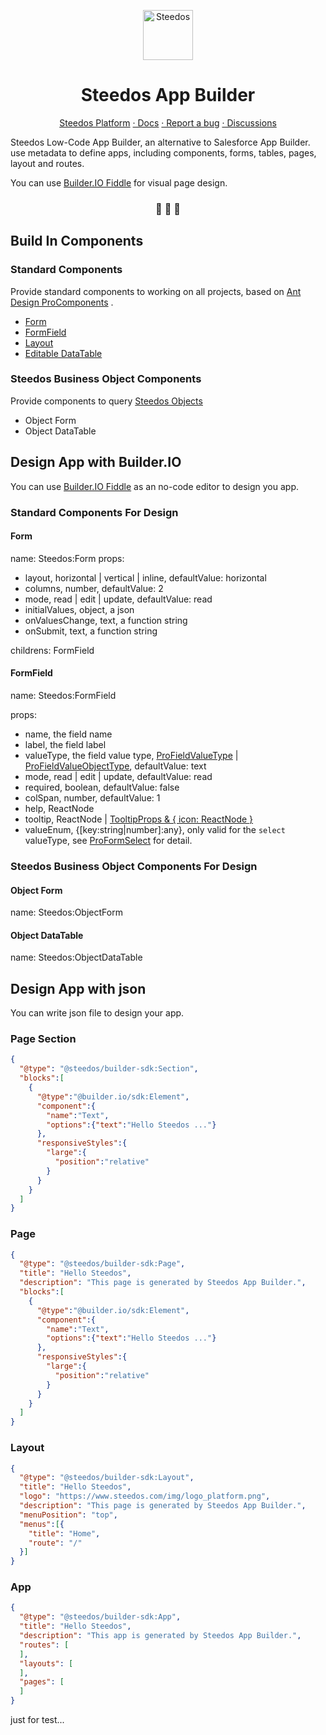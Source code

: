 <p align="center">
  <a href="https://www.steedos.org">
    <img alt="Steedos" src="https://steedos.github.io/assets/logo.png" width="80" />
  </a>
</p>
<h1 align="center">
  Steedos App Builder 
</h1>

<p align="center">
<a href="https://github.com/steedos/steedos-platform/">Steedos Platform</a>
<a href="http://www.steedos.org/docs/overview"> · Docs</a>
<a href="https://github.com/steedos/steedos-platform/issues/"> · Report a bug</a>
<a href="https://github.com/steedos/steedos-platform/discussions"> · Discussions</a>
</p>

<p align="center">

Steedos Low-Code App Builder, an alternative to Salesforce App Builder. use metadata to define apps, including components, forms, tables, pages, layout and routes. 

You can use [Builder.IO Fiddle](https://builder.io/fiddle) for visual page design.

<h3 align="center">
 🤖 🎨 🚀
</h3>


## Build In Components

### Standard Components

Provide standard components to working on all projects, based on [Ant Design ProComponents](https://procomponents.ant.design/en-US) .

- [Form](https://procomponents.ant.design/en-US/components/form) 
- [FormField](https://procomponents.ant.design/en-US/components/field-set)
- [Layout](https://procomponents.ant.design/en-US/components/layout)
- [Editable DataTable](https://procomponents.ant.design/en-US/components/editable-table)

### Steedos Business Object Components

Provide components to query [Steedos Objects](https://github.com/steedos/steedos-platform)

- Object Form
- Object DataTable

## Design App with Builder.IO

You can use [Builder.IO Fiddle](https://builder.io/fiddle) as an no-code editor to design you app.

### Standard Components For Design

#### Form

name: Steedos:Form
props:

- layout, horizontal | vertical | inline, defaultValue: horizontal
- columns, number, defaultValue: 2
- mode, read | edit | update, defaultValue: read
- initialValues, object, a json
- onValuesChange, text, a function string
- onSubmit, text, a function string

childrens: FormField

#### FormField

name: Steedos:FormField

props:

- name, the field name
- label, the field label
- valueType, the field value type, [ProFieldValueType](https://github.com/ant-design/pro-components/blob/2a99e27ea8f5d9d24b646f96ccd11967c059159e/packages/utils/src/typing.ts#L17) | [ProFieldValueObjectType](https://github.com/ant-design/pro-components/blob/2a99e27ea8f5d9d24b646f96ccd11967c059159e/packages/utils/src/typing.ts#L65), defaultValue: text
- mode, read | edit | update, defaultValue: read
- required, boolean, defaultValue: false
- colSpan, number, defaultValue: 1
- help, ReactNode
- tooltip, ReactNode | [TooltipProps & { icon: ReactNode }](https://ant.design/components/tooltip-cn/#API)
- valueEnum, {[key:string|number]:any}, only valid for the `select` valueType, see [ProFormSelect](https://procomponents.ant.design/components/field-set#proformselect) for detail.

### Steedos Business Object Components For Design

#### Object Form

name: Steedos:ObjectForm

#### Object DataTable

name: Steedos:ObjectDataTable


## Design App with json

You can write json file to design your app.

### Page Section

```json
{
  "@type": "@steedos/builder-sdk:Section",
  "blocks":[
    {
      "@type":"@builder.io/sdk:Element",
      "component":{
        "name":"Text",
        "options":{"text":"Hello Steedos ..."}
      },
      "responsiveStyles":{
        "large":{
          "position":"relative"
        }
      }
    }
  ]
}
```


### Page

```json
{
  "@type": "@steedos/builder-sdk:Page",
  "title": "Hello Steedos",
  "description": "This page is generated by Steedos App Builder.",
  "blocks":[
    {
      "@type":"@builder.io/sdk:Element",
      "component":{
        "name":"Text",
        "options":{"text":"Hello Steedos ..."}
      },
      "responsiveStyles":{
        "large":{
          "position":"relative"
        }
      }
    }
  ]
}
```

### Layout

```json
{
  "@type": "@steedos/builder-sdk:Layout",
  "title": "Hello Steedos",
  "logo": "https://www.steedos.com/img/logo_platform.png",
  "description": "This page is generated by Steedos App Builder.",
  "menuPosition": "top",
  "menus":[{
    "title": "Home",
    "route": "/"
  }]
}
```

### App

```json
{
  "@type": "@steedos/builder-sdk:App",
  "title": "Hello Steedos",
  "description": "This app is generated by Steedos App Builder.",
  "routes": [
  ],
  "layouts": [
  ],
  "pages": [
  ]
}
```
just for test...